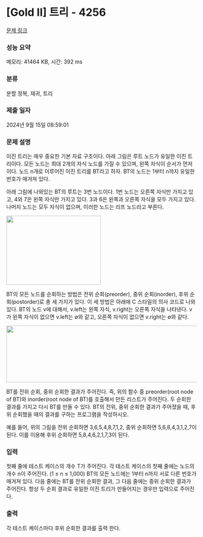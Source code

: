 # [Gold II] 트리 - 4256 

[문제 링크](https://www.acmicpc.net/problem/4256) 

### 성능 요약

메모리: 41464 KB, 시간: 392 ms

### 분류

분할 정복, 재귀, 트리

### 제출 일자

2024년 9월 15일 08:59:01

### 문제 설명

<p>이진 트리는 매우 중요한 기본 자료 구조이다. 아래 그림은 루트 노드가 유일한 이진 트리이다. 모든 노드는 최대 2개의 자식 노드를 가질 수 있으며, 왼쪽 자식이 순서가 먼저이다. 노드 n개로 이루어진 이진 트리를 BT라고 하자. BT의 노드는 1부터 n까지 유일한 번호가 매겨져 있다.</p>

<p>아래 그림에 나와있는 BT의 루트는 3번 노드이다. 1번 노드는 오른쪽 자식만 가지고 있고, 4와 7은 왼쪽 자식만 가지고 있다. 3과 6은 왼쪽과 오른쪽 자식을 모두 가지고 있다. 나머지 노드는 모두 자식이 없으며, 이러한 노드는 리프 노드라고 부른다.</p>

<p><img alt="" src="https://www.acmicpc.net/upload/images/tree(2).png" style="height:183px; width:250px"></p>

<p>BT의 모든 노드를 순회하는 방법은 전위 순회(preorder), 중위 순회(inorder), 후위 순회(postorder)로 총 세 가지가 있다. 이 세 방법은 아래에 C 스타일의 의사 코드로 나와 있다. BT의 노드 v에 대해서, v.left는 왼쪽 자식, v.right는 오른쪽 자식을 나타낸다. v가 왼쪽 자식이 없으면 v.left는 ∅와 같고, 오른쪽 자식이 없으면 v.right는 ∅와 같다.</p>

<p><img alt="" src="https://www.acmicpc.net/upload/images/treeorder.png" style="height:150px; width:683px"></p>

<p>BT를 전위 순회, 중위 순회한 결과가 주어진다. 즉, 위의 함수 중 preorder(root node of BT)와 inorder(root node of BT)를 호출해서 만든 리스트가 주어진다. 두 순회한 결과를 가지고 다시 BT를 만들 수 있다. BT의 전위, 중위 순회한 결과가 주어졌을 때, 후위 순회했을 때의 결과를 구하는 프로그램을 작성하시오.</p>

<p>예를 들어, 위의 그림을 전위 순회하면 3,6,5,4,8,7,1,2, 중위 순회하면 5,6,8,4,3,1,2,7이 된다. 이를 이용해 후위 순회하면 5,8,4,6,2,1,7,3이 된다.</p>

### 입력 

 <p>첫째 줄에 테스트 케이스의 개수 T가 주어진다. 각 테스트 케이스의 첫째 줄에는 노드의 개수 n이 주어진다. (1 ≤ n ≤ 1,000) BT의 모든 노드에는 1부터 n까지 서로 다른 번호가 매겨져 있다. 다음 줄에는 BT를 전위 순회한 결과, 그 다음 줄에는 중위 순회한 결과가 주어진다. 항상 두 순회 결과로 유일한 이진 트리가 만들어지는 경우만 입력으로 주어진다.</p>

### 출력 

 <p>각 테스트 케이스마다 후위 순회한 결과를 출력 한다.</p>

